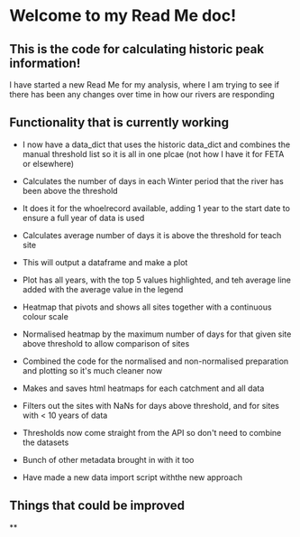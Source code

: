 # Welcome to my Read Me doc!

## This is the code for calculating historic peak information!
I have started a new Read Me for my analysis, where I am trying to see if there has been any changes over time in how our rivers are responding

## Functionality that is currently working
* I now have a data_dict that uses the historic data_dict and combines the manual threshold list so  it is all in one plcae (not how I have it for FETA or elsewhere)
* Calculates the number of days in each Winter period that the river has been above the threshold
* It does it for the whoelrecord available, adding 1 year to the start date to ensure a full year of data is used
* Calculates average number of days it is above the threshold for teach site
* This will output a dataframe and make a plot
* Plot has all years, with the top 5 values highlighted, and teh average line added with the average value in the legend
* Heatmap that pivots and shows all sites together with a continuous colour scale
* Normalised heatmap by the maximum number of days for that given site above threshold to allow comparison of sites
* Combined the code for the normalised and non-normalised preparation and plotting so it's much cleaner now
* Makes and saves html heatmaps for each catchment and all data
* Filters out the sites with NaNs for days above threshold, and for sites with < 10 years of data

* Thresholds now come straight from the API so don't need to combine the datasets
* Bunch of other metadata brought in with it too
* Have made a new data import script withthe new approach

## Things that could be improved
**



